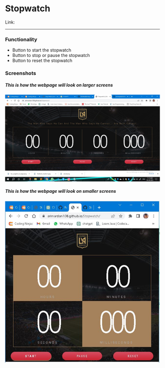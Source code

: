 # Stopwatch
Link: 

***
### Functionality
* Button to start the stopwatch
* Button to stop or pause the stopwatch
* Button to reset the stopwatch

### Screenshots
##### This is how the webpage will look on larger screens
![screenshot of the webpage](/assets/stopwatch_screenshot1.png.jpg)
##### This is how the webpage will look on smaller screens
![screenshot of the webpage](/assets/stopwatch_screenshot2.jpg)
